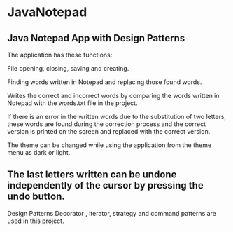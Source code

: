 # JavaNotepad
Java Notepad App with Design Patterns
---------------------------------------------------------------------------------------------------------------------------------------------------------------------------------
The application has these functions:

File opening, closing, saving and creating.

Finding words written in Notepad and replacing those found words.

Writes the correct and incorrect words by comparing the words written in Notepad with the words.txt file in the project.

If there is an error in the written words due to the substitution of two letters, these words are found during the correction process and the correct version is printed on the screen and replaced with the correct version.

The theme can be changed while using the application from the theme menu as dark or light.

The last letters written can be undone independently of the cursor by pressing the undo button.
---------------------------------------------------------------------------------------------------------------------------------------------------------------------------------
Design Patterns
Decorator , iterator, strategy and command patterns are used in this project.

